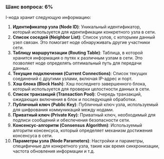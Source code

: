 ### Шанс вопроса: 6%

I-нода хранит следующую информацию:

1. **Идентификатор узла (Node ID)**: Уникальный идентификатор, который используется для идентификации конкретного узла в сети.
2. **Список соседей (Neighbor List)**: Список узлов, с которыми данный узел связан. Это помогает ноде обнаруживать другие участники сети.
3. **Таблицу маршрутизации (Routing Table)**: Таблица, в которой хранится информация о путях к различным узлам в сети. Это позволяет ноде определять оптимальный путь для передачи данных.
4. **Текущие подключения (Current Connections)**: Список текущих соединений с другими узлами, включая IP-адрес и порт.
5. **Хэш блока (Block Hash)**: Хэш последнего завершенного блока, который используется для проверки целостности данных в сети.
6. **Список транзакций (Transaction Pool)**: Очередь транзакций, ожидающих включения в блок и последующей обработки.
7. **Публичный ключ (Public Key)**: Публичный ключ узла, используемый для шифрования коммуникаций между нодами.
8. **Приватный ключ (Private Key)**: Приватный ключ, необходимый для подписи сообщений и обеспечения безопасности сети.
9. **Консенсус-алгоритм (Consensus Algorithm)**: Используемый алгоритм консенсуса, который определяет механизм достижения консенсуса в сети.
10. **Параметры узла (Node Parameters)**: Настройки и параметры, специфичные для конкретного узла, такие как время синхронизации, частота обновления информации и т.д.